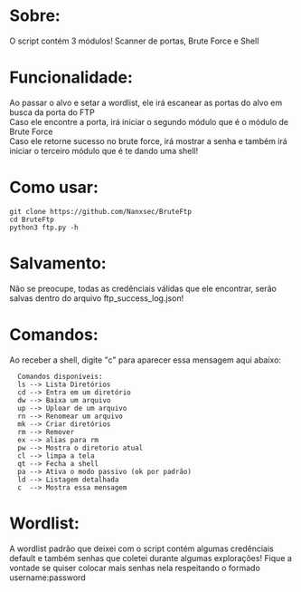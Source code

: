 # Sobre:
O script contém 3 módulos! Scanner de portas, Brute Force e Shell

# Funcionalidade:
Ao passar o alvo e setar a wordlist, ele irá escanear as portas do alvo em busca da porta do FTP<br>
Caso ele encontre a porta, irá iniciar o segundo módulo que é o módulo de Brute Force<br>
Caso ele retorne sucesso no brute force, irá mostrar a senha e também irá iniciar o terceiro módulo que é te dando uma shell!

# Como usar:

    git clone https://github.com/Nanxsec/BruteFtp
    cd BruteFtp
    python3 ftp.py -h

# Salvamento:

Não se preocupe, todas as credênciais válidas que ele encontrar, serão salvas dentro do arquivo ftp_success_log.json!

# Comandos:

Ao receber a shell, digite "c" para aparecer essa mensagem aqui abaixo:

      Comandos disponíveis:
      ls --> Lista Diretórios
      cd --> Entra em um diretório
      dw --> Baixa um arquivo
      up --> Uploar de um arquivo
      rn --> Renomear um arquivo
      mk --> Criar diretórios
      rm --> Remover
      ex --> alias para rm
      pw --> Mostra o diretorio atual
      cl --> limpa a tela
      qt --> Fecha a shell
      pa --> Ativa o modo passivo (ok por padrão)
      ld --> Listagem detalhada
      c  --> Mostra essa mensagem

# Wordlist:

A wordlist padrão que deixei com o script contém algumas credênciais default e também senhas que coletei
durante algumas explorações! Fique a vontade se quiser colocar mais senhas nela respeitando o formado username:password
